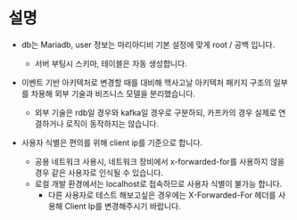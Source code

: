 # 설명
- db는 Mariadb, user 정보는 마리아디비 기본 설정에 맞게 root / 공백 입니다.
  - 서버 부팅시 스키마, 테이블은 자동 생성합니다. 

- 이벤트 기반 아키텍처로 변경할 때를 대비해 헥사고날 아키텍처 패키지 구조의 일부를 차용해 외부 기술과 비즈니스 모델을 분리했습니다.
  - 외부 기술은 rdb일 경우와 kafka일 경우로 구분하되, 카프카의 경우 실제로 연결하거나 로직이 동작하지는 않습니다.

- 사용자 식별은 편의를 위해 client ip를 기준으로 합니다.
  - 공용 네트워크 사용시, 네트워크 장비에서 x-forwarded-for를 사용하지 않을 경우 같은 사용자로 인식될 수 있습니다.
  - 로컬 개발 환경에서는 localhost로 접속하므로 사용자 식별이 불가능 합니다.
    - 다른 사용자로 테스트 해보고싶은 경우에는 X-Forwarded-For 헤더를 사용해 Client Ip를 변경해주시기 바랍니다.


